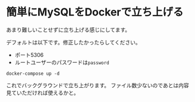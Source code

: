 # 簡単にMySQLをDockerで立ち上げる

あまり難しいことせずに立ち上げる感じにしてます。

デフォルトは以下です。修正したかったらしてください。
- ポート5306
- ルートユーザーのパスワードは`password`

```
docker-compose up -d
```

これでバックグラウンドで立ち上がります。
ファイル数少ないのであとは内容見ていただければ使えるかと。
